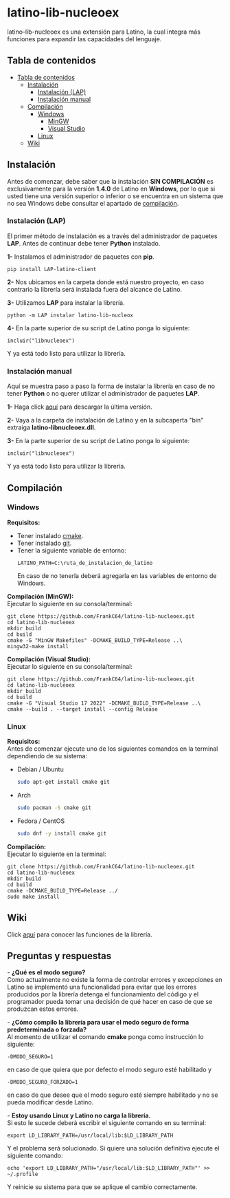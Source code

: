 # latino-lib-nucleoex
latino-lib-nucleoex es una extensión para Latino, la cual integra más funciones para expandir las capacidades del lenguaje.

<a name="tabla"></a>
## Tabla de contenidos
* [Tabla de contenidos](#tabla)
    * [Instalación](#instalacion)
        * [Instalación (LAP)](#instalacion_lap)
        * [Instalación manual](#instalacion_manual)
    * [Compilación](#compilacion)
        * [Windows](#windows)
            * [MinGW](#mingw)
            * [Visual Studio](#visual_studio)
        * [Linux](#linux)
    * [Wiki](#wiki)

<a name="instalacion"></a>
## Instalación
Antes de comenzar, debe saber que la instalación **SIN COMPILACIÓN** es exclusivamente para la versión **1.4.0** de Latino en **Windows**, por lo que si usted tiene una versión superior o inferior o se encuentra en un sistema que no sea Windows debe consultar el apartado de [compilación](#compilacion).

<a name="instalacion_lap"></a>
### Instalación (LAP)
El primer método de instalación es a través del administrador de paquetes **LAP**. Antes de continuar debe tener **Python** instalado.

**1-** Instalamos el administrador de paquetes con **pip**.
```Batch
pip install LAP-latino-client
```

**2-** Nos ubicamos en la carpeta donde está nuestro proyecto, en caso contrario la librería será instalada fuera del alcance de Latino.

**3-** Utilizamos **LAP** para instalar la librería.
```Batch
python -m LAP instalar latino-lib-nucleox
```

**4-** En la parte superior de su script de Latino ponga lo siguiente:
```Latino
incluir("libnucleoex")
```

Y ya está todo listo para utilizar la librería.

<a name="instalacion_manual"></a>
### Instalación manual
Aquí se muestra paso a paso la forma de instalar la librería en caso de no tener **Python** o no querer utilizar el administrador de paquetes **LAP**.

**1-** Haga click [aquí](https://github.com/FrankC64/latino-lib-nucleox/releases/latest/download/latino-lib-nucleox.zip) para descargar la última versión.

**2-** Vaya a la carpeta de instalación de Latino y en la subcaperta "bin" extraiga **latino-libnucleoex.dll**.

**3-** En la parte superior de su script de Latino ponga lo siguiente:
```Latino
incluir("libnucleoex")
```

Y ya está todo listo para utilizar la librería.

<a name="compilacion"></a>
## Compilación

<a name="windows"></a>
### Windows

**Requisitos:**
* Tener instalado [cmake](https://cmake.org/download/).
* Tener instalado [git](https://git-scm.com/download/win).
* Tener la siguiente variable de entorno:
    ```
    LATINO_PATH=C:\ruta_de_instalacion_de_latino
    ```
    En caso de no tenerla deberá agregarla en las variables de entorno de Windows.

<a name="mingw"></a>
**Compilación (MinGW):**<br>
Ejecutar lo siguiente en su consola/terminal:

```
git clone https://github.com/FrankC64/latino-lib-nucleoex.git
cd latino-lib-nucleoex
mkdir build
cd build
cmake -G "MinGW Makefiles" -DCMAKE_BUILD_TYPE=Release ..\
mingw32-make install
```

<a name="visual_studio"></a>
**Compilación (Visual Studio):**<br>
Ejecutar lo siguiente en su consola/terminal:

```
git clone https://github.com/FrankC64/latino-lib-nucleoex.git
cd latino-lib-nucleoex
mkdir build
cd build
cmake -G "Visual Studio 17 2022" -DCMAKE_BUILD_TYPE=Release ..\
cmake --build . --target install --config Release
```

<a name="linux"></a>
### Linux

**Requisitos:**<br>
Antes de comenzar ejecute uno de los siguientes comandos en la terminal dependiendo de su sistema:
* Debian / Ubuntu
    ```Bash
    sudo apt-get install cmake git
    ```
* Arch
    ```Bash
    sudo pacman -S cmake git
    ```
* Fedora / CentOS
    ```Bash
    sudo dnf -y install cmake git
    ```

**Compilación:**<br>
Ejecutar lo siguiente en la terminal:

```
git clone https://github.com/FrankC64/latino-lib-nucleoex.git
cd latino-lib-nucleoex
mkdir build
cd build
cmake -DCMAKE_BUILD_TYPE=Release ../
sudo make install
```

<a name="wiki"></a>
## Wiki
Click [aquí](https://github.com/FrankC64/latino-lib-nucleox/wiki) para conocer las funciones de la librería.

## Preguntas y respuestas
\- **¿Qué es el modo seguro?**<br>
Como actualmente no existe la forma de controlar errores y excepciones en Latino se implementó una funcionalidad para evitar que los errores producidos por la librería detenga el funcionamiento del código y el programador pueda tomar una decisión de qué hacer en caso de que se produzcan estos errores.

\- **¿Cómo compilo la librería para usar el modo seguro de forma predeterminada o forzada?**<br>
Al momento de utilizar el comando **cmake** ponga como instrucción lo siguiente:
```
-DMODO_SEGURO=1
```

en caso de que quiera que por defecto el modo seguro esté habilitado y 

```
-DMODO_SEGURO_FORZADO=1
```

en caso de que desee que el modo seguro esté siempre habilitado y no se pueda modificar desde Latino.

\- **Estoy usando Linux y Latino no carga la librería.**<br>
Si esto le sucede deberá escribir el siguiente comando en su terminal:

```
export LD_LIBRARY_PATH=/usr/local/lib:$LD_LIBRARY_PATH
```

Y el problema será solucionado. Si quiere una solución definitiva ejecute el siguiente comando:

```
echo 'export LD_LIBRARY_PATH="/usr/local/lib:$LD_LIBRARY_PATH"' >> ~/.profile
```

Y reinicie su sistema para que se aplique el cambio correctamente.
